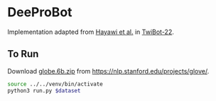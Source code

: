 # DeeProBot

Implementation adapted from [Hayawi et al.](https://github.com/LuoUndergradXJTU/TwiBot-22/tree/master/src/Hayawi) in [TwiBot-22](https://github.com/LuoUndergradXJTU/TwiBot-22/).


## To Run

Download [globe.6b.zip](https://nlp.stanford.edu/data/glove.6B.zip) from https://nlp.stanford.edu/projects/glove/.

```bash
source ../../venv/bin/activate
python3 run.py $dataset
```